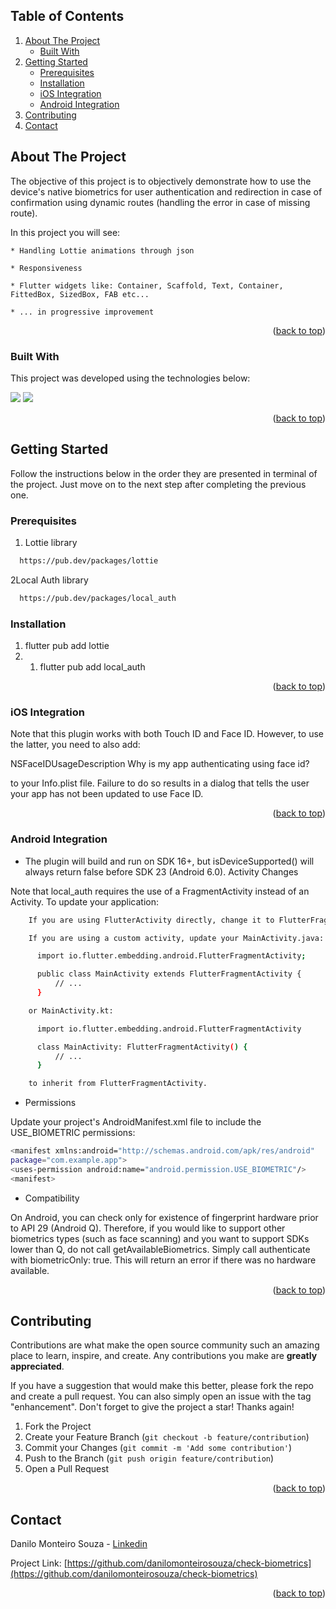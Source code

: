 <a name="readme-top"></a>

<!-- TABLE OF CONTENTS -->
## Table of Contents
  <ol>
    <li>
      <a href="#about-the-project">About The Project</a>
      <ul>
        <li><a href="#built-with">Built With</a></li>
      </ul>
    </li>
    <li>
      <a href="#getting-started">Getting Started</a>
      <ul>
        <li><a href="#prerequisites">Prerequisites</a></li>
        <li><a href="#installation">Installation</a></li>
        <li><a href="#iOS Integration">iOS Integration</a></li>
        <li><a href="#Android Integration">Android Integration</a></li>
      </ul>
    </li>
    <li><a href="#contributing">Contributing</a></li>
    <li><a href="#contact">Contact</a></li>
  </ol>


<!-- ABOUT THE PROJECT -->
## About The Project

The objective of this project is to objectively demonstrate how to use the device's native biometrics for user authentication and redirection in case of confirmation using dynamic routes (handling the error in case of missing route).

In this project you will see:

    * Handling Lottie animations through json

    * Responsiveness
    
    * Flutter widgets like: Container, Scaffold, Text, Container, FittedBox, SizedBox, FAB etc...
    
    * ... in progressive improvement

<p align="right">(<a href="#readme-top">back to top</a>)</p>

### Built With

This project was developed using the technologies below:

<img src="https://img.shields.io/badge/Dart-0175C2?style=for-the-badge&logo=dart&logoColor=white"/> <img src="https://img.shields.io/badge/Flutter-02569B?style=for-the-badge&logo=flutter&logoColor=white"/>

<p align="right">(<a href="#readme-top">back to top</a>)</p>

<!-- GETTING STARTED -->
## Getting Started

Follow the instructions below in the order they are presented in terminal of the project. Just move on to the next step after completing the previous one.

### Prerequisites

1. Lottie library

```sh
  https://pub.dev/packages/lottie
  ```

2Local Auth library

```sh
  https://pub.dev/packages/local_auth
  ```

### Installation

1. flutter pub add lottie
2. 1. flutter pub add local_auth

<p align="right">(<a href="#readme-top">back to top</a>)</p>

### iOS Integration

Note that this plugin works with both Touch ID and Face ID. However, to use the latter, you need to also add:

<key>NSFaceIDUsageDescription</key>
<string>Why is my app authenticating using face id?</string>

to your Info.plist file. Failure to do so results in a dialog that tells the user your app has not been updated to use Face ID.

<p align="right">(<a href="#readme-top">back to top</a>)</p>

### Android Integration

* The plugin will build and run on SDK 16+, but isDeviceSupported() will always return false before SDK 23 (Android 6.0).
  Activity Changes

Note that local_auth requires the use of a FragmentActivity instead of an Activity. To update your application:
```sh
    If you are using FlutterActivity directly, change it to FlutterFragmentActivity in your AndroidManifest.xml.

    If you are using a custom activity, update your MainActivity.java:

      import io.flutter.embedding.android.FlutterFragmentActivity;

      public class MainActivity extends FlutterFragmentActivity {
          // ...
      }

    or MainActivity.kt:

      import io.flutter.embedding.android.FlutterFragmentActivity

      class MainActivity: FlutterFragmentActivity() {
          // ...
      }

    to inherit from FlutterFragmentActivity.
  ```
* Permissions

Update your project's AndroidManifest.xml file to include the USE_BIOMETRIC permissions:
```sh
<manifest xmlns:android="http://schemas.android.com/apk/res/android"
package="com.example.app">
<uses-permission android:name="android.permission.USE_BIOMETRIC"/>
<manifest>
```

* Compatibility

On Android, you can check only for existence of fingerprint hardware prior to API 29 (Android Q). Therefore, if you would like to support other biometrics types (such as face scanning) and you want to support SDKs lower than Q, do not call getAvailableBiometrics. Simply call authenticate with biometricOnly: true. This will return an error if there was no hardware available.

<p align="right">(<a href="#readme-top">back to top</a>)</p>

<!-- CONTRIBUTING -->
## Contributing

Contributions are what make the open source community such an amazing place to learn, inspire, and create. Any contributions you make are **greatly appreciated**.

If you have a suggestion that would make this better, please fork the repo and create a pull request. You can also simply open an issue with the tag "enhancement".
Don't forget to give the project a star! Thanks again!

1. Fork the Project
2. Create your Feature Branch (`git checkout -b feature/contribution`)
3. Commit your Changes (`git commit -m 'Add some contribution'`)
4. Push to the Branch (`git push origin feature/contribution`)
5. Open a Pull Request

<p align="right">(<a href="#readme-top">back to top</a>)</p>


<!-- CONTACT -->
## Contact

Danilo Monteiro Souza - [Linkedin](linkedin.com/in/danilo-monteiro-souza-m-sc-771131a9)

Project Link: [https://github.com/danilomonteirosouza/check-biometrics](https://github.com/danilomonteirosouza/check-biometrics)

<p align="right">(<a href="#readme-top">back to top</a>)</p>

